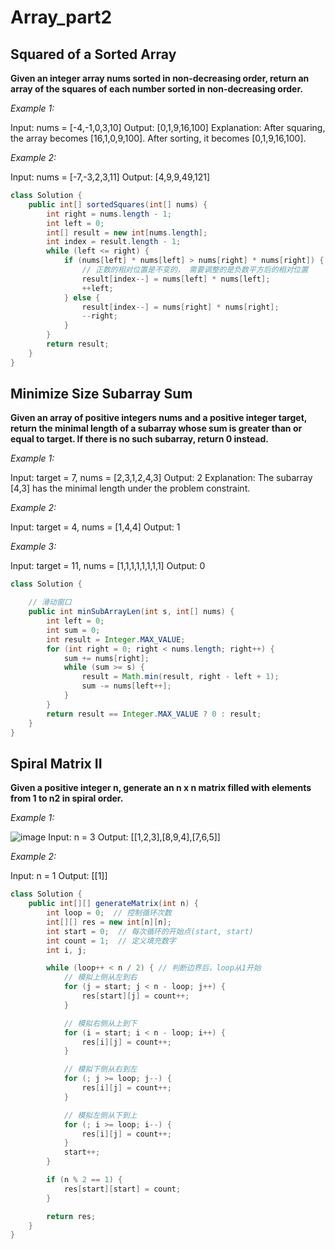 # Array_part2
## Squared of a Sorted Array
**Given an integer array nums sorted in non-decreasing order, return an array of the squares of each number sorted in non-decreasing order.**

*Example 1:*

Input: nums = [-4,-1,0,3,10]
Output: [0,1,9,16,100]
Explanation: After squaring, the array becomes [16,1,0,9,100].
After sorting, it becomes [0,1,9,16,100].

*Example 2:*

Input: nums = [-7,-3,2,3,11]
Output: [4,9,9,49,121]

```java
class Solution {
    public int[] sortedSquares(int[] nums) {
        int right = nums.length - 1;
        int left = 0;
        int[] result = new int[nums.length];
        int index = result.length - 1;
        while (left <= right) {
            if (nums[left] * nums[left] > nums[right] * nums[right]) {
                // 正数的相对位置是不变的， 需要调整的是负数平方后的相对位置
                result[index--] = nums[left] * nums[left];
                ++left;
            } else {
                result[index--] = nums[right] * nums[right];
                --right;
            }
        }
        return result;
    }
}
```

## Minimize Size Subarray Sum
**Given an array of positive integers nums and a positive integer target, return the minimal length of a subarray whose sum is greater than or equal to target. If there is no such subarray, return 0 instead.**

*Example 1:*

Input: target = 7, nums = [2,3,1,2,4,3]
Output: 2
Explanation: The subarray [4,3] has the minimal length under the problem constraint.

*Example 2:*

Input: target = 4, nums = [1,4,4]
Output: 1

*Example 3:*

Input: target = 11, nums = [1,1,1,1,1,1,1,1]
Output: 0

```java
class Solution {

    // 滑动窗口
    public int minSubArrayLen(int s, int[] nums) {
        int left = 0;
        int sum = 0;
        int result = Integer.MAX_VALUE;
        for (int right = 0; right < nums.length; right++) {
            sum += nums[right];
            while (sum >= s) {
                result = Math.min(result, right - left + 1);
                sum -= nums[left++];
            }
        }
        return result == Integer.MAX_VALUE ? 0 : result;
    }
}
```

## Spiral Matrix II
**Given a positive integer n, generate an n x n matrix filled with elements from 1 to n2 in spiral order.**

*Example 1:*

![image](https://github.com/aYaw6/leetcode_record/assets/128999314/90cced97-e27d-4cdc-b8fa-6c511e01500f)
Input: n = 3
Output: [[1,2,3],[8,9,4],[7,6,5]]

*Example 2:*

Input: n = 1
Output: [[1]]

```java
class Solution {
    public int[][] generateMatrix(int n) {
        int loop = 0;  // 控制循环次数
        int[][] res = new int[n][n];
        int start = 0;  // 每次循环的开始点(start, start)
        int count = 1;  // 定义填充数字
        int i, j;

        while (loop++ < n / 2) { // 判断边界后，loop从1开始
            // 模拟上侧从左到右
            for (j = start; j < n - loop; j++) {
                res[start][j] = count++;
            }

            // 模拟右侧从上到下
            for (i = start; i < n - loop; i++) {
                res[i][j] = count++;
            }

            // 模拟下侧从右到左
            for (; j >= loop; j--) {
                res[i][j] = count++;
            }

            // 模拟左侧从下到上
            for (; i >= loop; i--) {
                res[i][j] = count++;
            }
            start++;
        }

        if (n % 2 == 1) {
            res[start][start] = count;
        }

        return res;
    }
}
```
